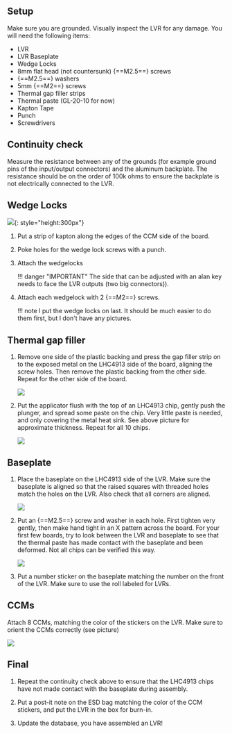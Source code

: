 ## Setup

Make sure you are grounded. Visually inspect the LVR for any damage. You will need the following items:

- LVR
- LVR Baseplate
- Wedge Locks
- 8mm flat head (not countersunk) {==M2.5==} screws
- {==M2.5==} washers
- 5mm {==M2==} screws
- Thermal gap filler strips
- Thermal paste (GL-20-10 for now)
- Kapton Tape
- Punch
- Screwdrivers

## Continuity check

Measure the resistance between any of the grounds (for example ground pins of the input/output connectors) and the aluminum backplate.
The resistance should be on the order of 100k ohms to ensure the backplate is not
electrically connected to the LVR.

## Wedge Locks


![](assembled_lvr.jpg){: style="height:300px"}

1. Put a strip of kapton along the edges of the CCM side of the board.
2. Poke holes for the wedge lock screws with a punch.
3. Attach the wedgelocks

    !!! danger "IMPORTANT"
        The side that can be adjusted with an alan key needs to face the LVR
        outputs (two big connectors)).

4. Attach each wedgelock with 2 {==M2==} screws.

    !!! note
        I put the wedge locks on last. It should be much easier to do them
        first, but I don't have any pictures.

## Thermal gap filler

1. Remove one side of the plastic backing and press the gap filler strip on to
   the exposed metal on the LHC4913 side of the board, aligning the screw
   holes. Then remove the plastic backing from the other side.  Repeat for the
   other side of the board.

    ![](thermal_gap_sides.jpg)

2. Put the applicator flush with the top of an LHC4913 chip, gently push the plunger, and spread
   some paste on the chip.  Very little paste is needed, and only covering the metal heat sink.  See
   above picture for approximate thickness.  Repeat for all 10 chips.

    ![](thermal_gap_4913.jpg)

## Baseplate

1. Place the baseplate on the LHC4913 side of the LVR. Make sure the baseplate
   is aligned so that the raised squares with threaded holes match the holes on
   the LVR.  Also check that all corners are aligned.

    ![](baseplate_alignment.jpg)

2. Put an {==M2.5==} screw and washer in each hole.  First tighten very gently, then
   make hand tight in an X pattern across the board.  For your first few boards, try to look between the
   LVR and baseplate to see that the thermal paste has made contact with the
   baseplate and been deformed.  Not all chips can be verified this way.

    ![](lvr_screws.jpg)
    
3. Put a number sticker on the baseplate matching the number on the front of the LVR.  Make sure to use the roll labeled for LVRs.

## CCMs

Attach 8 CCMs, matching the color of the stickers on the LVR.  Make sure to orient the CCMs correctly (see picture)

![](LVR_CCMs.jpg)

## Final

1. Repeat the continuity check above to ensure that the LHC4913 chips have not made contact with the baseplate during assembly.

2. Put a post-it note on the ESD bag matching the color of the CCM stickers, and put the LVR in the box for burn-in.

3. Update the database, you have assembled an LVR!


